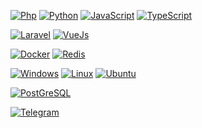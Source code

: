 
[![Php](https://img.shields.io/badge/-PHP-black?style=flat&logo=php&link=https://github.com/fredwared)](https://github.com/fredwared)
[![Python](https://img.shields.io/badge/-Python-black?style=flat&logo=python&link=https://github.com/fredwared)](https://github.com/fredwared)
[![JavaScript](https://img.shields.io/badge/-JavaScript-black?style=flat&logo=javascript&link=https://github.com/fredwared)](https://github.com/fredwared)
[![TypeScript](https://img.shields.io/badge/TypeScript-black?style=flat&logo=typescript&&link=https://github.com/fredwared)](https://github.com/fredwared)


[![Laravel](https://img.shields.io/badge/Laravel-000?logo=laravel&logoColor=red&link=https://github.com/fredwared)](https://github.com/fredwared)
[![VueJs](https://img.shields.io/badge/Vue.js-000?&logo=vue.js&logoColor=4FC08D&link=https://github.com/fredwared)](https://github.com/fredwared)

[![Docker](https://img.shields.io/badge/-Docker-black?style=flat&logo=docker&link=https://github.com/fredwared)](https://github.com/fredwared) 
[![Redis](https://img.shields.io/badge/-Redis-black?style=flat&logo=redis&link=https://github.com/fredwared)](https://github.com/fredwared) 

[![Windows](https://img.shields.io/badge/-Windows-black?style=flat&logo=windows&link=https://github.com/fredwared)](https://github.com/fredwared) 
[![Linux](https://img.shields.io/badge/-Linux-black?style=flat&logo=linux&link=https://github.com/fredwared)](https://github.com/fredwared) 
[![Ubuntu](https://img.shields.io/badge/-Ubuntu-black?style=flat&logo=ubuntu&link=https://github.com/fredwared)](https://github.com/fredwared)

[![PostGreSQL](https://img.shields.io/badge/PostgreSQL-000?logo=postgresql&logoColor=red)](https://github.com/fredwared)

[![Telegram](https://img.shields.io/badge/Telegram-2CA5E0?style=flat&logo=telegram&logoColor=white)](http://t.me/fredwared)
